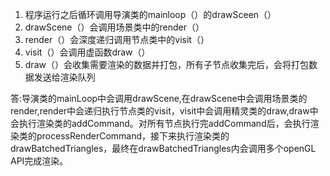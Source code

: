 1. 程序运行之后循环调用导演类的mainloop（）的drawSceen（）
2. drawScene（）会调用场景类中的render（）
3. render（）会深度递归调用节点类中的visit（）
4. visit（）会调用虚函数draw（）
5. draw（）会收集需要渲染的数据并打包，所有子节点收集完后，会将打包数据发送给渲染队列





答:导演类的mainLoop中会调用drawScene,在drawScene中会调用场景类的render,render中会递归执行节点类的visit，visit中会调用精灵类的draw,draw中会执行渲染类的addCommand。对所有节点执行完addCommand后，会执行渲染类的processRenderCommand，接下来执行渲染类的drawBatchedTriangles，最终在drawBatchedTriangles内会调用多个openGL API完成渲染。

